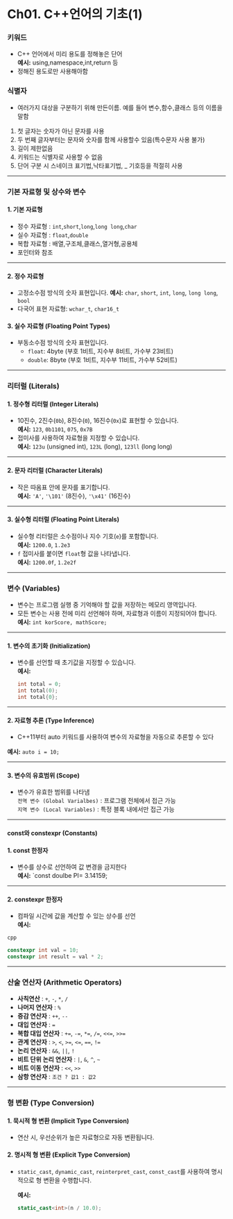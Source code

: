 # Ch01. C++언어의 기초(1)

### **키워드**
- C++ 언어에서 미리 용도를 정해놓은 단어      
  **예시:** using,namespace,int,return 등
- 정해진 용도로만 사용해아함 

### **식별자**
- 여러가지 대상을 구분하기 위해 만든이름. 예를 들어 변수,함수,클래스 등의 이름을 말함
1.  첫 글자는 숫자가 아닌 문자를 사용
2. 두 번째 글자부터는 문자와 숫자를 함께 사용할수 있음(특수문자 사용 불가)
3. 길이 제한없음
4. 키워드는 식별자로 사용할 수 없음
5. 단어 구분 시 스네이크 표기법,낙타표기법, _ 기호등을 적절히 사용
---
### **기본 자료형 및 상수와 변수**


#### **1. 기본 자료형**
- 정수 자료형 : `int`,`short`,`long`,`long long`,`char`
- 실수 자료형 : `float`,`double`
- 복합 자료형 : 배열,구조체,클래스,열거형,공용체
- 포인터와 참조


---

#### **2. 정수 자료형**
- 고정소수점 방식의 숫자 표현입니다.
  **예시:** `char`, `short`, `int`, `long`, `long long`, `bool`   
- 다국어 표현 자료형: `wchar_t`, `char16_t`

#### **3. 실수 자료형 (Floating Point Types)**
- 부동소수점 방식의 숫자 표현입니다.
  - `float`: 4byte (부호 1비트, 지수부 8비트, 가수부 23비트)
  - `double`: 8byte (부호 1비트, 지수부 11비트, 가수부 52비트)

---

### **리터럴 (Literals)**

#### **1. 정수형 리터럴 (Integer Literals)**
- 10진수, 2진수(`0b`), 8진수(`0`), 16진수(`0x`)로 표현할 수 있습니다.  
  **예시:** `123`, `0b1101`, `075`, `0x7B`
- 접미사를 사용하여 자료형을 지정할 수 있습니다.  
  **예시:** `123u` (unsigned int), `123L` (long), `123ll` (long long)

---

#### **2. 문자 리터럴 (Character Literals)**
- 작은 따옴표 안에 문자를 표기합니다.  
  **예시:** `'A'`, `'\101'` (8진수), `'\x41'` (16진수)

---

#### **3. 실수형 리터럴 (Floating Point Literals)**
- 실수형 리터럴은 소수점이나 지수 기호(`e`)를 포함합니다.  
  **예시:** `1200.0`, `1.2e3`
- `f` 접미사를 붙이면 `float`형 값을 나타냅니다.  
  **예시:** `1200.0f`, `1.2e2f`

---

### **변수 (Variables)**
- 변수는 프로그램 실행 중 기억해야 할 값을 저장하는 메모리 영역입니다.
- 모든 변수는 사용 전에 미리 선언해야 하며, 자료형과 이름이 지정되어야 합니다.  
  **예시:** `int korScore, mathScore;`

---

#### **1. 변수의 초기화 (Initialization)**
- 변수를 선언할 때 초기값을 지정할 수 있습니다.  
  **예시:**  
  ```cpp
  int total = 0;
  int total(0);
  int total{0};

---

#### **2. 자료형 추론 (Type Inference)**
- C++11부터 auto 키워드를 사용하여 변수의 자료형을 자동으로 추론할 수 있다 
 
**예시:** `auto i = 10;`  

---

#### **3. 변수의 유효범위 (Scope)**   

- 변수가 유효한 범위를 나타냄    
`전역 변수 (Global Varialbes)` : 프로그램 전체에서 접근 가능  
`지역 변수 (Local Variables)`   : 특정 블록 내에서만 접근 가능


---

#### **const와 constexpr (Constants)**
#### **1. const 한정자**
- 변수를 상수로 선언하여 값 변경을 금지한다   
**예시:** `const doulbe PI= 3.14159;
---
#### **2. constexpr 한정자**
- 컴파일 시간에 값을 계산할 수 있는 상수를 선언  
**예시:**
```cpp
cpp

constexpr int val = 10;
constexpr int result = val * 2;   
```
---
### **산술 연산자 (Arithmetic Operators)**

- **사칙연산**    : `+`, `-`, `*`, `/`
- **나머지 연산자** : `%`
- **증감 연산자** : `++`, `--`
- **대입 연산자**  : `=`
- **복합 대입 연산자** : `+=`, `-=`, `*=`, `/=`, `<<=`, `>>=`
- **관계 연산자** : `>`, `<`, `>=`, `<=`, `==`, `!=`
- **논리 연산자** : `&&`, `||`, `!`
- **비트 단위 논리 연산자** : `|`, `&`, `^`, `~`
- **비트 이동 연산자** : `<<`, `>>`
- **삼항 연산자** : `조건 ? 값1 : 값2`

---

### **형 변환 (Type Conversion)**

#### **1. 묵시적 형 변환 (Implicit Type Conversion)**
- 연산 시, 우선순위가 높은 자료형으로 자동 변환됩니다.

#### **2. 명시적 형 변환 (Explicit Type Conversion)**
- `static_cast`, `dynamic_cast`, `reinterpret_cast`, `const_cast`를 사용하여 명시적으로 형 변환을 수행합니다.

  **예시:**  
  ```cpp
  static_cast<int>(n / 10.0);
